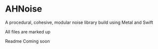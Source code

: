 # AHNoise
A procedural, cohesive, modular noise library build using Metal and Swift

All files are marked up

Readme Coming soon
